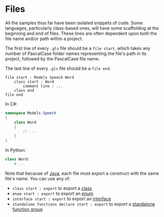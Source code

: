 # Files

All the samples thus far have been isolated snippets of code.
Some languages, particularly class-based ones, will have some scaffolding at the beginning and end of files.
These lines are often dependent upon both the file name and/or path within a project.

The first line of every `.gls` file should be a `file start`, which takes any number of PascalCase folder names representing the file's path in its project, followed by the PascalCase file name.

The last line of every `.gls` file should be a `file end`.

```gls
file start : Models Speech Word
    class start : Word
        comment line : ...
    class end
file end
```

In C#:

```csharp
namespace Models.Speech
{
    class Word
    {
        // ...
    }
}
```

In Python:

```python
class Word:
    # ...
```

Note that because of [Java](https://docs.oracle.com/javase/specs/jls/se8/html/jls-7.html#jls-7.6), each file must export a construct with the same file's name.
You can use any of:

* `class start : export` to export a [class](./classes.md)
* `enum start : export` to export an [enum](./enums.md)
* `interface start : export` to export an [interface](./interfaces.md)
* `standalone functions declare start : export` to export a [standalone function group](./standalone-functions.md)
